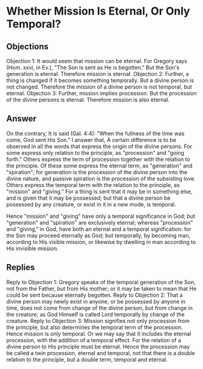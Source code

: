 # Whether Mission Is Eternal, Or Only Temporal?
## Objections
Objection 1: It would seem that mission can be eternal. For Gregory says (Hom. xxvi, in Ev.), "The Son is sent as He is begotten." But the Son's generation is eternal. Therefore mission is eternal.
Objection 2: Further, a thing is changed if it becomes something temporally. But a divine person is not changed. Therefore the mission of a divine person is not temporal, but eternal.
Objection 3: Further, mission implies procession. But the procession of the divine persons is eternal. Therefore mission is also eternal.
## Answer
On the contrary, It is said (Gal. 4:4): "When the fullness of the time was come, God sent His Son."
I answer that, A certain difference is to be observed in all the words that express the origin of the divine persons. For some express only relation to the principle, as "procession" and "going forth." Others express the term of procession together with the relation to the principle. Of these some express the eternal term, as "generation" and "spiration"; for generation is the procession of the divine person into the divine nature, and passive spiration is the procession of the subsisting love. Others express the temporal term with the relation to the principle, as "mission" and "giving." For a thing is sent that it may be in something else, and is given that it may be possessed; but that a divine person be possessed by any creature, or exist in it in a new mode, is temporal.

Hence "mission" and "giving" have only a temporal significance in God; but "generation" and "spiration" are exclusively eternal; whereas "procession" and "giving," in God, have both an eternal and a temporal signification: for the Son may proceed eternally as God; but temporally, by becoming man, according to His visible mission, or likewise by dwelling in man according to His invisible mission.
## Replies
Reply to Objection 1: Gregory speaks of the temporal generation of the Son, not from the Father, but from His mother; or it may be taken to mean that He could be sent because eternally begotten.
Reply to Objection 2: That a divine person may newly exist in anyone, or be possessed by anyone in time, does not come from change of the divine person, but from change in the creature; as God Himself is called Lord temporally by change of the creature.
Reply to Objection 3: Mission signifies not only procession from the principle, but also determines the temporal term of the procession. Hence mission is only temporal. Or we may say that it includes the eternal procession, with the addition of a temporal effect. For the relation of a divine person to His principle must be eternal. Hence the procession may be called a twin procession, eternal and temporal, not that there is a double relation to the principle, but a double term, temporal and eternal.